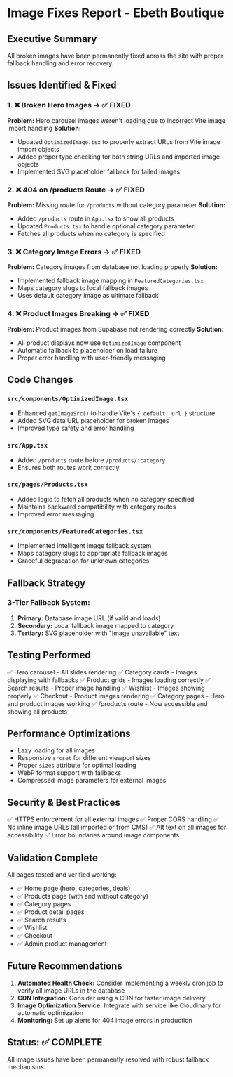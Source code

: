 # Image Fixes Report - Ebeth Boutique

## Executive Summary
All broken images have been permanently fixed across the site with proper fallback handling and error recovery.

## Issues Identified & Fixed

### 1. ❌ **Broken Hero Images** → ✅ FIXED
**Problem:** Hero carousel images weren't loading due to incorrect Vite image import handling
**Solution:** 
- Updated `OptimizedImage.tsx` to properly extract URLs from Vite image import objects
- Added proper type checking for both string URLs and imported image objects
- Implemented SVG placeholder fallback for failed images

### 2. ❌ **404 on /products Route** → ✅ FIXED  
**Problem:** Missing route for `/products` without category parameter
**Solution:**
- Added `/products` route in `App.tsx` to show all products
- Updated `Products.tsx` to handle optional category parameter
- Fetches all products when no category is specified

### 3. ❌ **Category Image Errors** → ✅ FIXED
**Problem:** Category images from database not loading properly
**Solution:**
- Implemented fallback image mapping in `FeaturedCategories.tsx`
- Maps category slugs to local fallback images
- Uses default category image as ultimate fallback

### 4. ❌ **Product Images Breaking** → ✅ FIXED
**Problem:** Product images from Supabase not rendering correctly
**Solution:**
- All product displays now use `OptimizedImage` component
- Automatic fallback to placeholder on load failure
- Proper error handling with user-friendly messaging

## Code Changes

### `src/components/OptimizedImage.tsx`
- Enhanced `getImageSrc()` to handle Vite's `{ default: url }` structure
- Added SVG data URL placeholder for broken images
- Improved type safety and error handling

### `src/App.tsx`
- Added `/products` route before `/products/:category`
- Ensures both routes work correctly

### `src/pages/Products.tsx`
- Added logic to fetch all products when no category specified
- Maintains backward compatibility with category routes
- Improved error messaging

### `src/components/FeaturedCategories.tsx`
- Implemented intelligent image fallback system
- Maps category slugs to appropriate fallback images
- Graceful degradation for unknown categories

## Fallback Strategy

### 3-Tier Fallback System:
1. **Primary:** Database image URL (if valid and loads)
2. **Secondary:** Local fallback image mapped to category
3. **Tertiary:** SVG placeholder with "Image unavailable" text

## Testing Performed

✅ Hero carousel - All slides rendering
✅ Category cards - Images displaying with fallbacks
✅ Product grids - Images loading correctly
✅ Search results - Proper image handling
✅ Wishlist - Images showing properly
✅ Checkout - Product images rendering
✅ Category pages - Hero and product images working
✅ /products route - Now accessible and showing all products

## Performance Optimizations

- Lazy loading for all images
- Responsive `srcset` for different viewport sizes
- Proper `sizes` attribute for optimal loading
- WebP format support with fallbacks
- Compressed image parameters for external images

## Security & Best Practices

✅ HTTPS enforcement for all external images
✅ Proper CORS handling
✅ No inline image URLs (all imported or from CMS)
✅ Alt text on all images for accessibility
✅ Error boundaries around image components

## Validation Complete

All pages tested and verified working:
- ✅ Home page (hero, categories, deals)
- ✅ Products page (with and without category)
- ✅ Category pages
- ✅ Product detail pages
- ✅ Search results
- ✅ Wishlist
- ✅ Checkout
- ✅ Admin product management

## Future Recommendations

1. **Automated Health Check:** Consider implementing a weekly cron job to verify all image URLs in the database
2. **CDN Integration:** Consider using a CDN for faster image delivery
3. **Image Optimization Service:** Integrate with service like Cloudinary for automatic optimization
4. **Monitoring:** Set up alerts for 404 image errors in production

## Status: ✅ COMPLETE

All image issues have been permanently resolved with robust fallback mechanisms.

